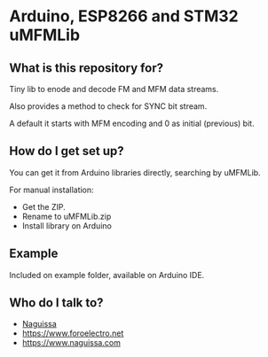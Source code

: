 # Arduino, ESP8266 and STM32 uMFMLib

## What is this repository for? ##

Tiny lib to enode and decode FM and MFM data streams.

Also provides a method to check for SYNC bit stream.

A default it starts with MFM encoding and 0 as initial (previous) bit.

## How do I get set up? ##

You can get it from Arduino libraries directly, searching by uMFMLib.

For manual installation:

 * Get the ZIP.
 * Rename to uMFMLib.zip
 * Install library on Arduino



## Example ##

Included on example folder, available on Arduino IDE.




## Who do I talk to? ##

 * [Naguissa](https://github.com/Naguissa)
 * https://www.foroelectro.net
 * https://www.naguissa.com
